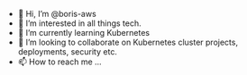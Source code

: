 - 👋 Hi, I’m @boris-aws
- 👀 I’m interested in all things tech.
- 🌱 I’m currently learning Kubernetes
- 💞️ I’m looking to collaborate on Kubernetes cluster projects, deployments, security etc.
- 📫 How to reach me ...

<!---
boris-aws/boris-aws is a ✨ special ✨ repository because its `README.md` (this file) appears on your GitHub profile.
You can click the Preview link to take a look at your changes.
--->
